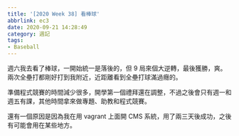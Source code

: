 ```yaml
---
title: '[2020 Week 38] 看棒球'
abbrlink: ec3
date: 2020-09-21 14:28:49
category: 週記
tags:
- Baseball
---
```

週六我去看了棒球，一開始統一是落後的，但 9 局來個大逆轉，最後獲勝，爽。兩次全壘打都剛好打到我附近，近距離看到全壘打球滿過癮的。
<!-- more -->
準備程式競賽的時間減少很多，開學第一個禮拜還在調整，不過之後會只有週一和週五有課，其他時間拿來做專題、助教和程式競賽。

還有一個原因是因為我在用 vagrant 上面開 CMS 系統，用了兩三天後成功，之後有可能會用在某些地方。